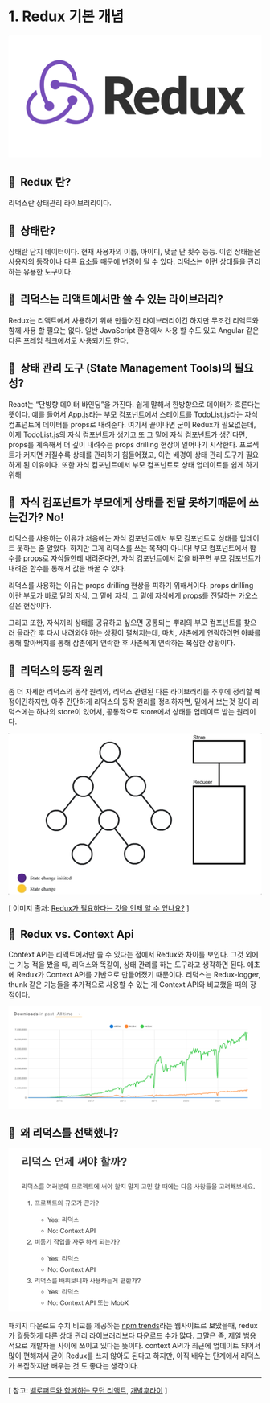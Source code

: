 # 1. Redux 기본 개념

<img src="./Images/1.png"/>

## 🔖  Redux 란?

리덕스란 상태관리 라이브러리이다.

## 🔖  상태란?

상태란 단지 데이터이다. 현재 사용자의 이름, 아이디, 댓글 단 횟수 등등. 이런 상태들은 사용자의 동작이나 다른 요소들 때문에 변경이 될 수 있다. 리덕스는 이런 상태들을 관리하는 유용한 도구이다.

## 🔖  리덕스는 리액트에서만 쓸 수 있는 라이브러리?

Redux는 리액트에서 사용하기 위해 만들어진 라이브러리이긴 하지만 무조건 리액트와 함께 사용 할 필요는 없다. 일반 JavaScript 환경에서 사용 할 수도 있고 Angular 같은 다른 프레임 워크에서도 사용되기도 한다.

## 🔖  상태 관리 도구 (State Management Tools)의 필요성?

React는 “단방향 데이터 바인딩”을 가진다. 쉽게 말해서 한방향으로 데이터가 흐른다는 뜻이다. 예를 들어서 App.js라는 부모 컴포넌트에서 스테이트를 TodoList.js라는 자식 컴포넌트에 데이터를 props로 내려준다. 여기서 끝이나면 굳이 Redux가 필요없는데, 이제 TodoList.js의 자식 컴포넌트가 생기고 또 그 밑에 자식 컴포넌트가 생긴다면, props를 계속해서 더 깊이 내려주는 props drilling 현상이 일어나기 시작한다. 프로젝트가 커지면 커질수록 상태를 관리하기 힘들어졌고, 이런 배경이 상태 관리 도구가 필요하게 된 이유이다. 또한 자식 컴포넌트에서 부모 컴포넌트로 상태 업데이트를 쉽게 하기 위해

## 🔖  자식 컴포넌트가 부모에게 상태를 전달 못하기때문에 쓰는건가? No!

리덕스를 사용하는 이유가 처음에는 자식 컴포넌트에서 부모 컴포넌트로 상태를 업데이트 못하는 줄 알았다. 하지만 그게 리덕스를 쓰는 목적이 아니다! 부모 컴포넌트에서 함수를 props로 자식들한테 내려준다면, 자식 컴포넌트에서 값을 바꾸면 부모 컴포넌트가 내려준 함수를 통해서 값을 바꿀 수 있다.

리덕스를 사용하는 이유는 props drilling 현상을 피하기 위해서이다. props drilling 이란 부모가 바로 밑의 자식, 그 밑에 자식, 그 밑에 자식에게 props를 전달하는 카오스 같은 현상이다.

그리고 또한, 자식끼리 상태를 공유하고 싶으면 공통되는 뿌리의 부모 컴포넌트를 찾으러 올라간 후 다시 내려와야 하는 상황이 펼쳐지는데, 마치, 사촌에게 연락하려면 아빠를 통해 할아버지를 통해 삼촌에게 연락한 후 사촌에게 연락하는 복잡한 상황이다.

## 🔖  리덕스의 동작 원리

좀 더 자세한 리덕스의 동작 원리와, 리덕스 관련된 다른 라이브러리를 추후에 정리할 예정이긴하지만, 아주 간단하게 리덕스의 동작 원리를 정리하자면, 밑에서 보는것 같이 리덕스에는 하나의 store이 있어서, 공통적으로 store에서 상태를 업데이트 받는 원리이다.

<img src="./Images/2.gif"/>

[ 이미지 출처: [Redux가 필요하다는 것을 언제 알 수 있나요?](https://medium.com/lunit/redux%EA%B0%80-%ED%95%84%EC%9A%94%ED%95%98%EB%8B%A4%EB%8A%94-%EA%B2%83%EC%9D%84-%EC%96%B8%EC%A0%9C-%EC%95%8C-%EC%88%98-%EC%9E%88%EB%82%98%EC%9A%94-426a148da64d) ]

## 🔖  Redux vs. Context Api

Context API는 리액트에서만 쓸 수 있다는 점에서 Redux와 차이를 보인다. 그것 외에는 기능 적을 봤을 때, 리덕스와 똑같이, 상태 관리를 하는 도구라고 생각하면 된다. 애초에 Redux가 Context API를 기반으로 만들어졌기 때문이다. 리덕스는 Redux-logger, thunk 같은 기능들을 추가적으로 사용할 수 있는 게 Context API와 비교했을 때의 장점이다.

<img src="./Images/3.png"/>

## 🔖  왜 리덕스를 선택했나?

<img src="./Images/4.png"/>

패키지 다운로드 수치 비교를 제공하는 [npm trends](https://www.npmtrends.com/)라는 웹사이트르 보았을때, redux가 월등하게 다른 상태 관리 라이브러리보다 다운로드 수가 많다. 그말은 즉, 제일 범용적으로 개발자들 사이에 쓰이고 있다는 뜻이다. context API가 최근에 업데이트 되어서 많이 편해져서 굳이 Redux를 쓰지 않아도 된다고 하지만, 아직 배우는 단계에서 리덕스가 복잡하지만 배우는 것 도 좋다는 생각이다.

---

[ 참고: [벨로퍼트와 함께하는 모던 리액트](https://react.vlpt.us/redux/), [개발후라이](https://egg-programmer.tistory.com/281) ]
